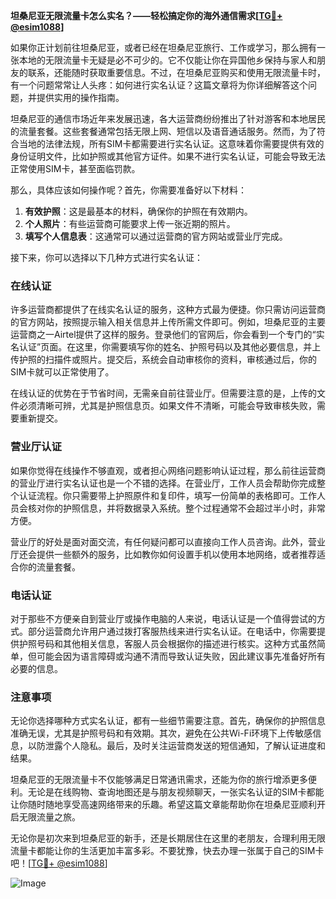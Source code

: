 **坦桑尼亚无限流量卡怎么实名？——轻松搞定你的海外通信需求[[TG💪+ @esim1088](https://t.me/s/esim1088)]**

如果你正计划前往坦桑尼亚，或者已经在坦桑尼亚旅行、工作或学习，那么拥有一张本地的无限流量卡无疑是必不可少的。它不仅能让你在异国他乡保持与家人和朋友的联系，还能随时获取重要信息。不过，在坦桑尼亚购买和使用无限流量卡时，有一个问题常常让人头疼：如何进行实名认证？这篇文章将为你详细解答这个问题，并提供实用的操作指南。

坦桑尼亚的通信市场近年来发展迅速，各大运营商纷纷推出了针对游客和本地居民的流量套餐。这些套餐通常包括无限上网、短信以及语音通话服务。然而，为了符合当地的法律法规，所有SIM卡都需要进行实名认证。这意味着你需要提供有效的身份证明文件，比如护照或其他官方证件。如果不进行实名认证，可能会导致无法正常使用SIM卡，甚至面临罚款。

那么，具体应该如何操作呢？首先，你需要准备好以下材料：

1. **有效护照**：这是最基本的材料，确保你的护照在有效期内。
2. **个人照片**：有些运营商可能要求上传一张近期的照片。
3. **填写个人信息表**：这通常可以通过运营商的官方网站或营业厅完成。

接下来，你可以选择以下几种方式进行实名认证：

### 在线认证

许多运营商都提供了在线实名认证的服务，这种方式最为便捷。你只需访问运营商的官方网站，按照提示输入相关信息并上传所需文件即可。例如，坦桑尼亚的主要运营商之一Airtel提供了这样的服务。登录他们的官网后，你会看到一个专门的“实名认证”页面。在这里，你需要填写你的姓名、护照号码以及其他必要信息，并上传护照的扫描件或照片。提交后，系统会自动审核你的资料，审核通过后，你的SIM卡就可以正常使用了。

在线认证的优势在于节省时间，无需亲自前往营业厅。但需要注意的是，上传的文件必须清晰可辨，尤其是护照信息页。如果文件不清晰，可能会导致审核失败，需要重新提交。

### 营业厅认证

如果你觉得在线操作不够直观，或者担心网络问题影响认证过程，那么前往运营商的营业厅进行实名认证也是一个不错的选择。在营业厅，工作人员会帮助你完成整个认证流程。你只需要带上护照原件和复印件，填写一份简单的表格即可。工作人员会核对你的护照信息，并将数据录入系统。整个过程通常不会超过半小时，非常方便。

营业厅的好处是面对面交流，有任何疑问都可以直接向工作人员咨询。此外，营业厅还会提供一些额外的服务，比如教你如何设置手机以使用本地网络，或者推荐适合你的流量套餐。

### 电话认证

对于那些不方便亲自到营业厅或操作电脑的人来说，电话认证是一个值得尝试的方式。部分运营商允许用户通过拨打客服热线来进行实名认证。在电话中，你需要提供护照号码和其他相关信息，客服人员会根据你的描述进行核实。这种方式虽然简单，但可能会因为语言障碍或沟通不清而导致认证失败，因此建议事先准备好所有必要的信息。

### 注意事项

无论你选择哪种方式实名认证，都有一些细节需要注意。首先，确保你的护照信息准确无误，尤其是护照号码和有效期。其次，避免在公共Wi-Fi环境下上传敏感信息，以防泄露个人隐私。最后，及时关注运营商发送的短信通知，了解认证进度和结果。

坦桑尼亚的无限流量卡不仅能够满足日常通讯需求，还能为你的旅行增添更多便利。无论是在线购物、查询地图还是与朋友视频聊天，一张实名认证的SIM卡都能让你随时随地享受高速网络带来的乐趣。希望这篇文章能帮助你在坦桑尼亚顺利开启无限流量之旅。

无论你是初次来到坦桑尼亚的新手，还是长期居住在这里的老朋友，合理利用无限流量卡都能让你的生活更加丰富多彩。不要犹豫，快去办理一张属于自己的SIM卡吧！[[TG💪+ @esim1088](https://t.me/s/esim1088)]

![Image](https://i.postimg.cc/4NQfJmqS/Snipaste-2025-05-13-00-14-12.png)
